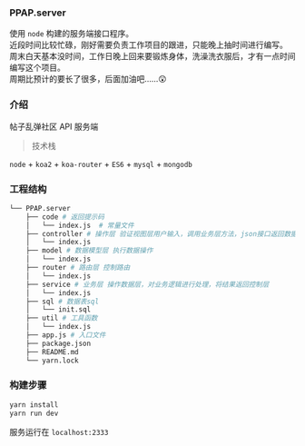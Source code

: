 ### PPAP.server
使用 `node` 构建的服务端接口程序。  
近段时间比较忙碌，刚好需要负责工作项目的跟进，只能晚上抽时间进行编写。  
周末白天基本没时间，工作日晚上回来要锻炼身体，洗澡洗衣服后，才有一点时间编写这个项目。  
周期比预计的要长了很多，后面加油吧……😲

### 介绍
帖子乱弹社区 API 服务端 

> 技术栈

`node` + `koa2` + `koa-router` + `ES6` + `mysql` + `mongodb`

### 工程结构
```bash
└── PPAP.server
    ├── code # 返回提示码
    │   └── index.js  # 常量文件
    ├── controller # 操作层 验证视图层用户输入，调用业务层方法，json接口返回数据
    │   └── index.js
    ├── model # 数据模型层 执行数据操作
    │   └── index.js
    ├── router # 路由层 控制路由
    │   └── index.js
    ├── service # 业务层 操作数据层，对业务逻辑进行处理，将结果返回控制层
    │   └── index.js
    ├── sql # 数据表sql
    │   └── init.sql
    ├── util # 工具函数
    │   └── index.js
    ├── app.js # 入口文件
    ├── package.json 
    ├── README.md
    └── yarn.lock
```

### 构建步骤
```bash
yarn install
yarn run dev
```
服务运行在 `localhost:2333` 
